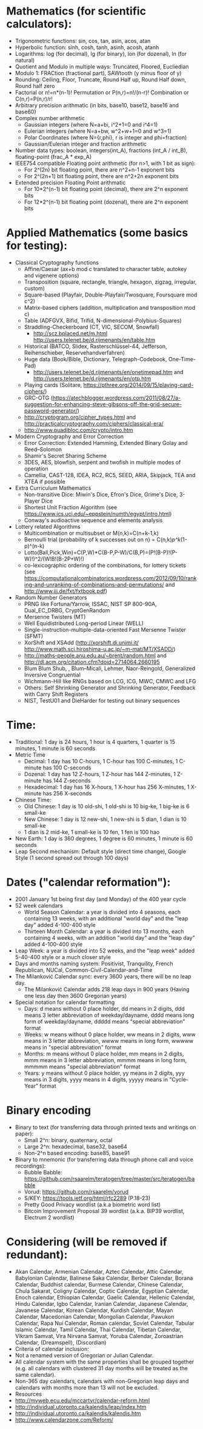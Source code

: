 # Mathematics (for scientific calculators):
* Trigonometric functions: sin, cos, tan, asin, acos, atan
* Hyperbolic function: sinh, cosh, tanh, asinh, acosh, atanh
* Logarithms: log (for decimal), lg (for binary), lon (for dozenal), ln (for natural)
* Quotient and Modulo in multiple ways: Truncated, Floored, Eucliedian
* Modulo 1: FRACtion (fractional part), SAWtooth (y minus floor of y)
* Rounding: Ceiling, Floor, Truncate, Round Half up, Round Half down, Round half zero
* Factorial or n!=n*(n-1)! Permutation or P(n,r)=n!/(n-r)! Combination or C(n,r)=P(n,r)/r!
* Arbitrary precision arithmatic (in bits, base10, base12, base16 and base60)
* Complex number arithmetic
    * Gaussian integers (where N=a+bi, i^2+1=0 and i^4=1)
    * Eulerian integers (where N=a+bw, w^2+w+1=0 and w^3=1)
    * Polar Coordinates (where N={r,phi}, r is integer and phi=fraction)
    * Gaussian/Eulerian integer and fraction arithmetic
* Number data types: boolean, integers(int_A), fractions (int_A / int_B), floating-point (frac_A * exp_A)
* IEEE754 compatible Floating point arithmetic (for n>1, with 1 bit as sign):
    * For 2^(2n) bit floating point, there are n^2+n-1 exponent bits
    * For 2^(2n+1) bit floating point, there are n^2+2n exponent bits
* Extended precision Floating Point arithmatic
    * For 10*2^(n-1) bit floating point (decimal), there are 2^n exponent bits
    * For 12*2^(n-1) bit floating point (dozenal), there are 2^n exponent bits

# Applied Mathematics (some basics for testing):
* Classical Cryptography functions
    * Affine/Caesar (ax+b mod c translated to character table, autokey and vigenere options)
    * Transposition (square, rectangle, triangle, hexagon, zigzag, irregular, custom)
    * Square-based (Playfair, Double-Playfair/Twosquare, Foursquare mod c^2)
    * Matrix-based ciphers (addition, multiplication and transposition mod c)
    * Table (ADFGVX, Bifid, Trifid, N-dimensional-Polybius-Squares)
    * Straddling-Checkerboard (CT, VIC, SECOM, Snowfall)
        * http://scz.bplaced.net/m.html http://users.telenet.be/d.rijmenants/en/table.htm
    * Historical (BATCO, Slidex, Rasterschlüssel-44, Jefferson, Reihenschieber, Reservehandverfahren)
    * Huge data (Book/Bible, Dictionary, Telegraph-Codebook, One-Time-Pad) 
        * http://users.telenet.be/d.rijmenants/en/onetimepad.htm and http://users.telenet.be/d.rijmenants/en/otp.htm
    * Playing cards (Solitare, https://pthree.org/2014/09/15/playing-card-ciphers/)
    * GRC-OTG (https://atechblogger.wordpress.com/2011/08/27/a-suggestion-for-enhancing-steve-gibsons-off-the-grid-secure-password-generator/)
    * http://cryptogram.org/cipher_types.html and http://practicalcryptography.com/ciphers/classical-era/
    * http://www.quadibloc.com/crypto/intro.htm
* Modern Cryptography and Error Correction
    * Error Correction: Extended Hamming, Extended Binary Golay and Reed–Solomon
    * Shamir's Secret Sharing Scheme
    * 3DES, AES, blowfish, serpent and twofish in multiple modes of operation
    * Camellia, CAST-128, IDEA, RC2, RC5, SEED, ARIA, Skipjack, TEA and XTEA if possible
* Extra Curriculum Mathematics
    * Non-transitive Dice: Miwin's Dice, Efron's Dice, Grime's Dice, 3-Player Dice
    * Shortest Unit Fraction Algorithm (see https://www.ics.uci.edu/~eppstein/numth/egypt/intro.html)
    * Conway's audioactive sequence and elements analysis
* Lottery related Algorithms
    * Multicombination or multisubset or M(n,k)=C(n+k-1,k)
    * Bernoulli trial (probability of k successes out on n) = C(n,k)*p^k*(1-p)^(n-k)
    * Lotto(Ball,Pick,Win)=C(P,W)*C(B-P,P-W)/C(B,P)=(P!(B-P)!(P-W)!)^2/(W!B!(B-2P+W)!)
    * co-lexicographic ordering of the combinations, for lottery tickets (see https://computationalcombinatorics.wordpress.com/2012/09/10/ranking-and-unranking-of-combinations-and-permutations/ and http://www.jjj.de/fxt/fxtbook.pdf)
* Random Number Generators
    * PRNG like Fortuna/Yarrow, ISSAC, NIST SP 800-90A, Dual_EC_DRBG, CryptGenRandom
    * Mersenne Twisters (MT)
    * Well Equidistributed Long-period Linear (WELL)
    * Single-instruction-multiple-data-oriented Fast Mersenne Twister (SFMT)
    * XorShift and XSAdd (http://xorshift.di.unimi.it/ http://www.math.sci.hiroshima-u.ac.jp/~m-mat/MT/XSADD/)
    * http://maths-people.anu.edu.au/~brent/random.html and http://dl.acm.org/citation.cfm?doid=2714064.2660195
    * Blum Blum Shub, , Blum–Micali, Lehmer, Naor-Reingold, Generalized Inversive Congruential
    * Wichmann-Hill like RNGs based on LCG, ICG, MWC, CMWC and LFG
    * Others: Self Shrinking Generator and Shrinking Generator, Feedback with Carry Shift Registers
    * NIST, TestU01 and DieHarder for testing out binary sequences

# Time:
* Traditional: 1 day is 24 hours, 1 hour is 4 quarters, 1 quarter is 15 minutes, 1 minute is 60 seconds
* Metric Time
    * Decimal: 1 day has 10 C-hours, 1 C-hour has 100 C-minutes, 1 C-minute has 100 C-seconds
    * Dozenal: 1 day has 12 Z-hours, 1 Z-hour has 144 Z-minutes, 1 Z-minute has 144 Z-seconds
    * Hexadecimal: 1 day has 16 X-hours, 1 X-hour has 256 X-minutes, 1 X-minute has 256 X-seconds
* Chinese Time:
    * Old Chinese: 1 day is 10 old-shi, 1 old-shi is 10 big-ke, 1 big-ke is 6 small-ke
    * New Chinese: 1 day is 12 new-shi, 1 new-shi is 5 dian, 1 dian is 10 small-ke
    * 1 dian is 2 mid-ke, 1 small-ke is 10 fen, 1 fen is 100 hao
* New Earth: 1 day is 360 degrees, 1 degree is 60 minutes, 1 minute is 60 seconds
* Leap Second mechanism: Default style (direct time change), Google Style (1 second spread out through 100 days)

# Dates ("calendar reformation"):
* 2001 January 1st being first day (and Monday) of the 400 year cycle
* 52 week calendars
    * World Season Calendar: a year is divided into 4 seasons, each containing 13 weeks, with an additional "world day" and the "leap day" added 4-100-400 style
    * Thirteen Month Calendar: a year is divided into 13 months, each containing 4 weeks, with an addition "world day" and the "leap day" added 4-100-400 style
* Leap Week: a year is divided into 52 weeks, and the "leap week" added 5-40-400 style or a much closer style
* Days and months naming system: Positivist, Tranquility, French Republican, NUCal, Common-Civil-Calendar-and-Time
* The Milanković Calendar sync: every 3600 years, there will be no leap day.
    * The Milanković Calendar adds 218 leap days in 900 years (Having one less day then 3600 Gregorian years)
* Special notation for calendar formatting
    * Days: d means without 0 place holder, dd means in 2 digits, ddd means 3 letter abbreviation of weekday/dayname, dddd means long form of weekday/dayname, ddddd means "special abbreviation" format 
    * Weeks: w means without 0 place holder, ww means in 2 digits, www means in 3 letter abbreviation, wwww means in long form, wwwww means in "special abbreviation" format
    * Months: m means without 0 place holder, mm means in 2 digits, mmm means in 3 letter abbreviation, mmmm means in long form, mmmmm means "special abbreviation" format
    * Years: y means without 0 place holder, yy means in 2 digits, yyy means in 3 digits, yyyy means in 4 digits, yyyyy means in "Cycle-Year" format

# Binary encoding
* Binary to text (for transferring data through printed texts and writings on paper):
    * Small 2^n: binary, quaternary, octal
    * Large 2^n: hexadecimal, base32, base64
    * Non-2^n based encoding: base85, base91
* Binary to mnemonic (for transferring data through phone call and voice recordings):
    * Bubble Babble: https://github.com/rsaarelm/teratogen/tree/master/src/teratogen/babble
    * Vorud: https://github.com/rsaarelm/vorud
    * S/KEY: https://tools.ietf.org/html/rfc2289 (P.18-23)
    * Pretty Good Privacy wordlist (a.k.a biometric word list)
    * Bitcoin Improvement Proposal 39 wordlist (a.k.a. BIP39 wordlist, Electrum 2 wordlist)


# Considering (will be removed if redundant):
* Akan Calendar, Armenian Calendar, Aztec Calendar, Attic Calendar, Babylonian Calendar, Balinese Saka Calendar, Berber Calendar, Borana Calendar, Buddhist calendar, Burmese Calendar, Chinese Calendar, Chula Sakarat, Coligny Calendar, Coptic Calendar, Egyptian Calendar, Enoch calendar, Ethiopian Calendar, Gaelic Calendar, Hellenic Calendar, Hindu Calendar, Igbo Calendar, Iranian Calendar, Japanese Calendar, Javanese Calendar, Korean Calendar, Kurdish Calendar, Mayan Calendar, Macedonian Calendar, Mongolian Calendar, Pawukon Calendar, Rapa Nui Calendar, Roman calendar, Soviet Calendar, Tabular Islamic Calendar, Tamil Calendar, Thai Calendar, Tibetan Calendar, Vikram Samvat, Vira Nirvana Samvat, Yoruba Calendar, Zoroastrian Calendar, (Dreamspell), (Discordian)
* Criteria of calendar inclusion:
* Not a renamed version of Gregorian or Julian Calendar.
* All calendar system with the same properties shall be grouped together (e.g. all calendars with clustered 31 day months will be treated as the same calendar).
* Non-365 day calendars, calendars with non-Gregorian leap days and calendars with months more than 13 will not be excluded.
* Resources
* http://myweb.ecu.edu/mccartyr/calendar-reform.html
* http://individual.utoronto.ca/kalendis/leap/index.htm
* http://individual.utoronto.ca/kalendis/kalendis.htm
* http://www.calendarzone.com/Reform/